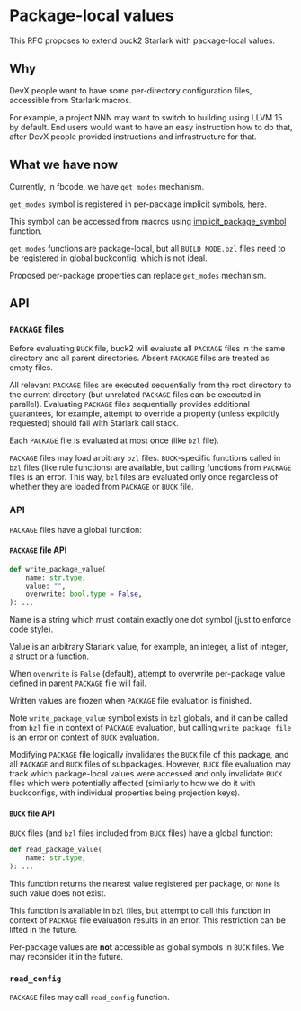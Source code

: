 # Package-local values

This RFC proposes to extend buck2 Starlark with package-local values.

## Why

DevX people want to have some per-directory configuration files,
accessible from Starlark macros.

For example, a project NNN may want to switch to building using LLVM 15 by default.
End users would want to have an easy instruction how to do that,
after DevX people provided instructions and infrastructure for that.

## What we have now

Currently, in fbcode, we have `get_modes` mechanism.

`get_modes` symbol is registered in per-package implicit symbols,
[here](https://fburl.com/code/7ud7e3ci).

This symbol can be accessed from macros using
[implicit_package_symbol](https://fburl.com/code/u5coj9s7) function.

`get_modes` functions are package-local, but all `BUILD_MODE.bzl`
files need to be registered in global buckconfig, which is not ideal.

Proposed per-package properties can replace `get_modes` mechanism.

## API

### `PACKAGE` files

Before evaluating `BUCK` file, buck2 will evaluate all `PACKAGE` files
in the same directory and all parent directories.
Absent `PACKAGE` files are treated as empty files.

All relevant `PACKAGE` files are executed sequentially
from the root directory to the current directory
(but unrelated `PACKAGE` files can be executed in parallel).
Evaluating `PACKAGE` files sequentially provides additional guarantees,
for example, attempt to override a property (unless explicitly requested)
should fail with Starlark call stack.

Each `PACKAGE` file is evaluated at most once (like `bzl` file).

`PACKAGE` files may load arbitrary `bzl` files.
`BUCK`-specific functions called in `bzl` files (like rule functions)
are available, but calling functions from `PACKAGE` files is an error.
This way, `bzl` files are evaluated only once regardless of whether
they are loaded from `PACKAGE` or `BUCK` file.

### API

`PACKAGE` files have a global function:

#### `PACKAGE` file API

```python
def write_package_value(
    name: str.type,
    value: "",
    overwrite: bool.type = False,
): ...
```

Name is a string which must contain exactly one dot symbol (just to enforce code style).

Value is an arbitrary Starlark value, for example, an integer, a list of integer,
a struct or a function.

When `overwrite` is `False` (default), attempt to overwrite per-package
value defined in parent `PACKAGE` file will fail.

Written values are frozen when `PACKAGE` file evaluation is finished.

Note `write_package_value` symbol exists in `bzl` globals,
and it can be called from `bzl` file in context of `PACKAGE` evaluation,
but calling `write_package_file` is an error on context of `BUCK` evaluation.

Modifying `PACKAGE` file logically invalidates the `BUCK` file of this package,
and all `PACKAGE` and `BUCK` files of subpackages.
However, `BUCK` file evaluation may track which package-local values were
accessed and only invalidate `BUCK` files which were potentially affected
(similarly to how we do it with buckconfigs, with individual properties
being projection keys).

#### `BUCK` file API

`BUCK` files (and `bzl` files included from `BUCK` files) have a global function:

```python
def read_package_value(
    name: str.type,
): ...
```

This function returns the nearest value registered per package,
or `None` is such value does not exist.

This function is available in `bzl` files, but attempt to call this
function in context of `PACKAGE` file evaluation results in an error.
This restriction can be lifted in the future.

Per-package values are **not** accessible as global symbols in `BUCK` files.
We may reconsider it in the future.

### `read_config`

`PACKAGE` files may call `read_config` function.

